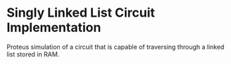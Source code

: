 # Singly Linked List Circuit Implementation
Proteus simulation of a circuit that is capable of traversing through a linked list stored in RAM.
